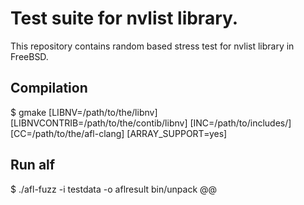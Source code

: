 # Test suite for nvlist library.

This repository contains random based stress test for nvlist library in FreeBSD.

## Compilation

$ gmake [LIBNV=/path/to/the/libnv] [LIBNVCONTRIB=/path/to/the/contib/libnv]
	[INC=/path/to/includes/] [CC=/path/to/the/afl-clang] [ARRAY_SUPPORT=yes]

## Run alf

$ ./afl-fuzz -i testdata -o aflresult bin/unpack @@
